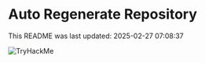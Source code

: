 # Auto Regenerate Repository

This README was last updated: 2025-02-27 07:08:37

 ![TryHackMe](https://tryhackme.com/badge/533634)